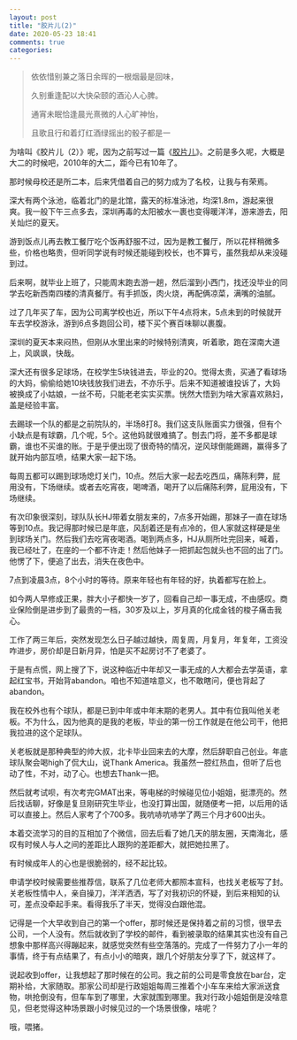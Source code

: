 ```yaml
---
layout: post
title: "胶片儿(2)"
date: 2020-05-23 18:41
comments: true
categories: 
---
```


> 依依惜别兼之落日余晖的一根烟最是回味，
> 
> 久别重逢配以大快朵颐的酒沁人心脾。
> 
> 通宵未眠恰逢晨光熹微的人心旷神怡，
> 
> 且歌且行和着灯红酒绿摇出的骰子都是一

为啥叫《胶片儿（2）》呢，因为之前写过一篇《[胶片儿](http://sonnewilling.com/blog/2011/01/02/xiao-pian-er/)》。之前是多久呢，大概是大二的时候吧，2010年的大二，距今已有10年了。

那时候母校还是所二本，后来凭借着自己的努力成为了名校，让我与有荣焉。

深大有两个泳池，临着北门的是北馆，露天的标准泳池，均深1.8m，游起来很爽。我一般下午三点多去，深圳再毒的太阳被水一裹也变得暖洋洋，游来游去，阳关灿烂的夏天。

<!--more-->

游到饭点儿再去教工餐厅吃个饭再舒服不过，因为是教工餐厅，所以花样稍微多些，价格也略贵，但听同学说有时候还能碰到校长，也不算亏，虽然我却从来没碰到过。

后来啊，就毕业上班了，只能周末跑去游一趟，然后溜到小西门，找还没毕业的同学去吃新西南四楼的清真餐厅。有手抓饭，肉火烧，再配俩凉菜，满嘴的油腻。

过了几年买了车，因为公司离学校也近，所以下午4点将末，5点未到的时候就开车去学校游泳，游到6点多跑回公司，楼下买个赛百味聊以裹腹。

深圳的夏天本来闷热，但刚从水里出来的时候特别清爽，听着歌，跑在深南大道上，风飒飒，快哉。

深大还有很多足球场，在校学生5块钱进去，毕业的20。觉得太贵，买通了看球场的大妈，偷偷给她10块钱放我们进去，不亦乐乎。后来不知道被谁投诉了，大妈被换成了小姑娘，一丝不苟，只能老老实实买票。恍然大悟到为啥大家喜欢熟妇，盖是经验丰富。

去踢球一个队的都是之前院队的，半场8打8。我们这支队账面实力很强，但有个小缺点是有球霸，几个呢，5个。这他妈就很难搞了。刨去门将，差不多都是球霸，谁也不买谁的账。于是乎便出现了很奇特的情况，逆风球倒能踢踢，赢得多了就开始内部互喷，结果大家一起下场。

每周五都可以踢到球场熄灯关门，10点。然后大家一起去吃西瓜，痛陈利弊，屁用没有，下场继续。或者去吃宵夜，喝啤酒，喝开了以后痛陈利弊，屁用没有，下场继续。

有次印象很深刻，球队队长HJ带着女朋友来的，7点多开始踢，那妹子一直在球场等到10点。我记得那时候已是年底，风刮着还是有点冷的，但人家就这样硬是坐到球场关门。然后我们去吃宵夜喝酒。喝到两点多，HJ从厕所吐完回来，喊着，我已经吐了，在座的一个都不许走！然后他妹子一把抓起包就头也不回的出了门。他愣了下，便追了出去，消失在夜色中。

7点到凌晨3点，8个小时的等待。原来年轻也有年轻的好，执着都写在脸上。

如今两人早修成正果，胖大小子都快一岁了，回看自己却一事无成，不由感叹。商业保险倒是进步到了最贵的一档，30岁及以上，岁月真的化成金钱的梭子痛击我心。

工作了两三年后，突然发现怎么日子越过越快，周复周，月复月，年复年，工资没咋进步，房价却是日新月异，怕是买不起房讨不了老婆了。

于是有点慌，网上搜了下，说这种临近中年却又一事无成的人大都会去学英语，拿起红宝书，开始背abandon。咱也不知道啥意义，也不敢瞎问，便也背起了abandon。

我在校外也有个球队，都是已到中年或中年末期的老男人。其中有位我叫他关老板。不为什么，因为他真的是我的老板，毕业的第一份工作就是在他公司干，他把我拉进的这个足球队。

关老板就是那种典型的帅大叔，北卡毕业回来去的大摩，然后辞职自己创业。年底球队聚会喝high了侃大山，说Thank America。我虽然一腔红热血，但听了后也动了性，不对，动了心。也想去Thank一把。

然后就考试呗，有次考完GMAT出来，等电梯的时候碰见位小姐姐，挺漂亮的。然后找话聊，好像是复旦刚研究生毕业，也没打算出国，就随便考一把，以后用的话可以直接上。然后人家考了个700多。我吭哧吭哧学了两三个月才600出头。

本着交流学习的目的互相加了个微信，回去后看了她几天的朋友圈，天南海北，感叹有时候人与人之间的差距比人跟狗的差距都大，就把她拉黑了。

有时候成年人的心也是很脆弱的，经不起比较。

申请学校时候需要些推荐信，联系了几位老师大都照本宣科，也找关老板写了封。关老板性情中人，亲自操刀，洋洋洒洒，写了对我初识的怀疑，到后来相知的认可，差点没牵起手来。看得我乐了半天，觉得没白跟他混。

记得是一个大早收到自己的第一个offer，那时候还是保持着之前的习惯，很早去公司，一个人没有。然后就收到了学校的邮件，看到被录取的结果其实也没有自己想象中那样高兴得蹦起来，就感觉突然有些空落落的。完成了一件努力了小一年的事情，终于有点结果了，有点小小的暗爽，跟几个好朋友分享了下，就这样了。

说起收到offer，让我想起了那时候在的公司。我之前的公司是零食放在bar台，定期补给，大家随取。那家公司却是行政姐姐每周三推着个小车车来给大家派送食物，哄抢倒没有，但车车到了哪里，大家就围到哪里。我对行政小姐姐倒是没啥意见，但老觉得这种场景跟小时候见过的一个场景很像，啥呢？

哦，喂猪。